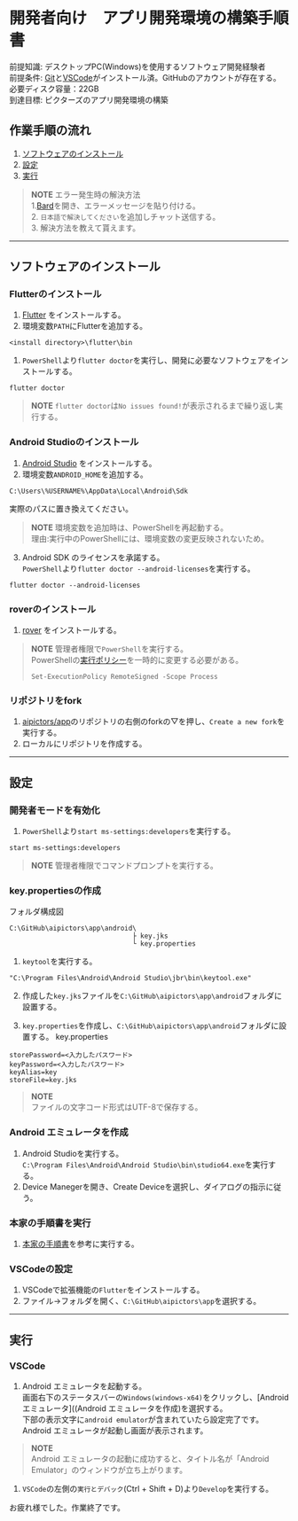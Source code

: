 # 開発者向け　アプリ開発環境の構築手順書

前提知識: デスクトップPC(Windows)を使用するソフトウェア開発経験者  
前提条件:  [Git](https://git-scm.com/)と[VSCode](https://code.visualstudio.com/)がインストール済。GitHubのアカウントが存在する。  
必要ディスク容量：22GB  
到達目標: ピクターズのアプリ開発環境の構築  
<!-- 容量計算
Flutter…2.07 GB
Android Studio…8 GB
https://developer.android.com/studio/install?hl=ja#windows
Android avd…8.64 GB
リポジトリ…20.4 MB
-->
## 作業手順の流れ
1. [ソフトウェアのインストール](#ソフトウェアのインストール)
1. [設定](#設定)
1. [実行](#実行)

> **NOTE**
> エラー発生時の解決方法  
> 1.[Bard](https://bard.google.com/)を開き、エラーメッセージを貼り付ける。  
> 2. `日本語で解決してください`を追加しチャット送信する。  
> 3. 解決方法を教えて貰えます。  

---

## ソフトウェアのインストール
### Flutterのインストール
1. [Flutter](https://docs.flutter.dev/get-started/install/windows) をインストールする。
1.  環境変数`PATH`にFlutterを追加する。
```  
<install directory>\flutter\bin
```
1. `PowerShell`より`flutter doctor`を実行し、開発に必要なソフトウェアをインストールする。
```
flutter doctor
```
> **NOTE**
> `flutter doctor`は`No issues found!`が表示されるまで繰り返し実行する。

### Android Studioのインストール
1. [Android Studio](https://docs.flutter.dev/get-started/install/windows#android-setup) をインストールする。
1. 環境変数`ANDROID_HOME`を追加する。
```
C:\Users\%USERNAME%\AppData\Local\Android\Sdk
```
実際のパスに置き換えてください。

> **NOTE**
> 環境変数を追加時は、PowerShellを再起動する。  
> 理由:実行中のPowerShellには、環境変数の変更反映されないため。  

3. Android SDK のライセンスを承諾する。  
  `PowerShell`より`flutter doctor --android-licenses`を実行する。  
```
flutter doctor --android-licenses
```

### roverのインストール
1. [rover](https://www.apollographql.com/docs/rover/getting-started/#windows-powershell-installer)  をインストールする。
> **NOTE**
> 管理者権限で`PowerShell`を実行する。  
> PowerShellの[実行ポリシー](https://learn.microsoft.com/ja-jp/powershell/module/microsoft.powershell.core/about/about_execution_policies)を一時的に変更する必要がある。    
> ```
> Set-ExecutionPolicy RemoteSigned -Scope Process
> ```
### リポジトリをfork
1. [aipictors/app](https://github.com/aipictors/app)のリポジトリの右側のforkの▽を押し、`Create a new fork`を実行する。
1. ローカルにリポジトリを作成する。

---

## 設定
### 開発者モードを有効化
1. `PowerShell`より`start ms-settings:developers`を実行する。
```
start ms-settings:developers
```
> **NOTE**
> 管理者権限でコマンドプロンプトを実行する。 

### key.propertiesの作成
フォルダ構成図
```
C:\GitHub\aipictors\app\android\
                               ├ key.jks
                               └ key.properties
```

1. `keytool`を実行する。  
```
"C:\Program Files\Android\Android Studio\jbr\bin\keytool.exe"
```

2. 作成した`key.jks`ファイルを`C:\GitHub\aipictors\app\android`フォルダに設置する。

3. `key.properties`を作成し、`C:\GitHub\aipictors\app\android`フォルダに設置する。
key.properties
```key.properties
storePassword=<入力したパスワード>
keyPassword=<入力したパスワード>
keyAlias=key  
storeFile=key.jks  
```
> **NOTE**  
> ファイルの文字コード形式はUTF-8で保存する。

### Android エミュレータを作成

1. Android Studioを実行する。  
`C:\Program Files\Android\Android Studio\bin\studio64.exe`を実行する。  
1. Device Manegerを開き、Create Deviceを選択し、ダイアログの指示に従う。  

### 本家の手順書を実行
1. [本家の手順書](https://github.com/aipictors/app/blob/main/README.md)を参考に実行する。  

### VSCodeの設定
1. VSCodeで拡張機能の`Flutter`をインストールする。  
1. ファイル→フォルダを開く、`C:\GitHub\aipictors\app`を選択する。  

---

## 実行
### VSCode
1. Android エミュレータを起動する。  
画面右下のステータスバーの`Windows(windows-x64)`をクリックし、[Android エミュレータ]((Android エミュレータを作成)を選択する。  
下部の表示文字に`android emulator`が含まれていたら設定完了です。  
Android エミュレータが起動し画面が表示されます。
> **NOTE**  
> Android エミュレータの起動に成功すると、タイトル名が「Android Emulator」のウィンドウが立ち上がります。

1. `VSCode`の左側の`実行とデバック`(Ctrl + Shift + D)より`Develop`を実行する。

お疲れ様でした。作業終了です。
